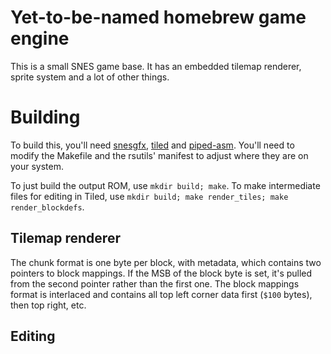 # Yet-to-be-named homebrew game engine

This is a small SNES game base. It has an embedded tilemap renderer, sprite system and a lot of other things.

# Building

To build this, you'll need [snesgfx](https://hyper.is-a.cat/gogs/x10A94/snesgfx/), [tiled](https://hyper.is-a.cat/gogs/x10A94/tiled/) and [piped-asm](https://github.com/x10A94/piped-asm). You'll need to modify the Makefile and the rsutils' manifest to adjust where they are on your system.

To just build the output ROM, use `mkdir build; make`.
To make intermediate files for editing in Tiled, use `mkdir build; make render_tiles; make render_blockdefs`.

## Tilemap renderer

The chunk format is one byte per block, with metadata, which contains two pointers to block mappings. If the MSB of the block byte is set, it's pulled from the second pointer rather than the first one. The block mappings format is interlaced and contains all top left corner data first (`$100` bytes), then top right, etc.

## Editing


